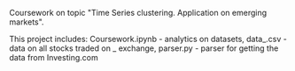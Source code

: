 Coursework on topic "Time Series clustering. Application on emerging markets".

This project includes:
Coursework.ipynb - analytics on datasets,
data_.csv - data on all stocks traded on _ exchange,
parser.py - parser for getting the data from Investing.com
